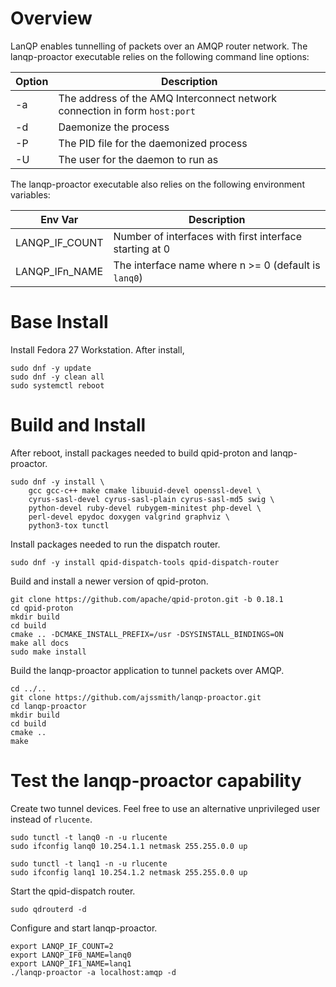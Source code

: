 # Overview
LanQP enables tunnelling of packets over an AMQP router network.
The lanqp-proactor executable relies on the following command line
options:

| Option | Description |
| ------ | ----------- |
| -a <address> | The address of the AMQ Interconnect network connection in form `host:port` |
| -d | Daemonize the process |
| -P <file> | The PID file for the daemonized process |
| -U <user> | The user for the daemon to run as |

The lanqp-proactor executable also relies on the following environment variables:

| Env Var | Description |
| ------- | ----------- |
| LANQP_IF_COUNT | Number of interfaces with first interface starting at 0 |
| LANQP_IFn_NAME | The interface name where n >= 0 (default is `lanq0`) |

# Base Install
Install Fedora 27 Workstation.  After install,

    sudo dnf -y update
    sudo dnf -y clean all
    sudo systemctl reboot

# Build and Install
After reboot, install packages needed to build qpid-proton and lanqp-proactor.

    sudo dnf -y install \
        gcc gcc-c++ make cmake libuuid-devel openssl-devel \
        cyrus-sasl-devel cyrus-sasl-plain cyrus-sasl-md5 swig \
        python-devel ruby-devel rubygem-minitest php-devel \
        perl-devel epydoc doxygen valgrind graphviz \
        python3-tox tunctl

Install packages needed to run the dispatch router.

    sudo dnf -y install qpid-dispatch-tools qpid-dispatch-router

Build and install a newer version of qpid-proton.

    git clone https://github.com/apache/qpid-proton.git -b 0.18.1
    cd qpid-proton
    mkdir build
    cd build
    cmake .. -DCMAKE_INSTALL_PREFIX=/usr -DSYSINSTALL_BINDINGS=ON
    make all docs
    sudo make install

Build the lanqp-proactor application to tunnel packets over AMQP.

    cd ../..
    git clone https://github.com/ajssmith/lanqp-proactor.git
    cd lanqp-proactor
    mkdir build
    cd build
    cmake ..
    make

# Test the lanqp-proactor capability
Create two tunnel devices.  Feel free to use an alternative
unprivileged user instead of `rlucente`.

    sudo tunctl -t lanq0 -n -u rlucente
    sudo ifconfig lanq0 10.254.1.1 netmask 255.255.0.0 up

    sudo tunctl -t lanq1 -n -u rlucente
    sudo ifconfig lanq1 10.254.1.2 netmask 255.255.0.0 up

Start the qpid-dispatch router.

    sudo qdrouterd -d

Configure and start lanqp-proactor.

    export LANQP_IF_COUNT=2
    export LANQP_IF0_NAME=lanq0
    export LANQP_IF1_NAME=lanq1
    ./lanqp-proactor -a localhost:amqp -d

